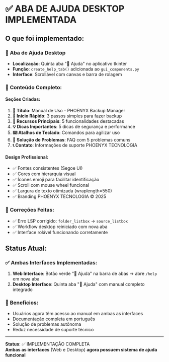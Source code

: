 # ✅ ABA DE AJUDA DESKTOP IMPLEMENTADA

## O que foi implementado:

### 📱 **Aba de Ajuda Desktop**
- **Localização**: Quinta aba "📖 Ajuda" no aplicativo tkinter
- **Função**: `create_help_tab()` adicionada ao `gui_components.py`
- **Interface**: Scrollável com canvas e barra de rolagem

### 📖 **Conteúdo Completo:**

#### **Seções Criadas:**
1. **📖 Título**: Manual de Uso - PHOENYX Backup Manager
2. **🚀 Início Rápido**: 3 passos simples para fazer backup
3. **🎯 Recursos Principais**: 5 funcionalidades destacadas
4. **💡 Dicas Importantes**: 5 dicas de segurança e performance  
5. **⌨️ Atalhos de Teclado**: Comandos para agilizar uso
6. **🔧 Solução de Problemas**: FAQ com 5 problemas comuns
7. **📞 Contato**: Informações de suporte PHOENYX TECNOLOGIA

#### **Design Profissional:**
- ✅ Fontes consistentes (Segoe UI) 
- ✅ Cores com hierarquia visual
- ✅ Ícones emoji para facilitar identificação
- ✅ Scroll com mouse wheel funcional
- ✅ Largura de texto otimizada (wraplength=550)
- ✅ Branding PHOENYX TECNOLOGIA © 2025

### 🔧 **Correções Feitas:**
- ✅ Erro LSP corrigido: `folder_listbox` → `source_listbox` 
- ✅ Workflow desktop reiniciado com nova aba
- ✅ Interface rolável funcionando corretamente

## Status Atual:

### ✅ **Ambas Interfaces Implementadas:**
1. **Web Interface**: Botão verde "📖 Ajuda" na barra de abas → abre `/help` em nova aba
2. **Desktop Interface**: Quinta aba "📖 Ajuda" com manual completo integrado

### 🎯 **Benefícios:**
- Usuários agora têm acesso ao manual em ambas as interfaces
- Documentação completa em português
- Solução de problemas autônoma
- Reduz necessidade de suporte técnico

---

**Status**: ✅ IMPLEMENTAÇÃO COMPLETA  
**Ambas as interfaces** (Web e Desktop) **agora possuem sistema de ajuda funcional**
